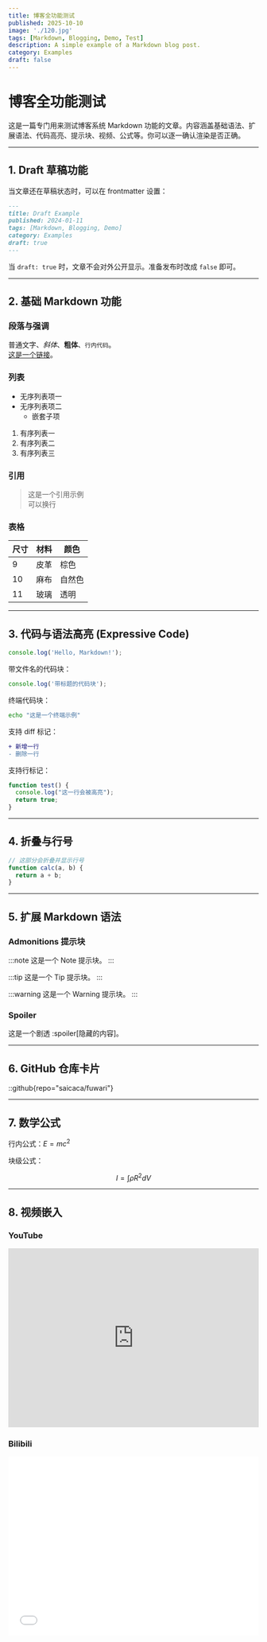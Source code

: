 ```yaml
---
title: 博客全功能测试
published: 2025-10-10
image: './120.jpg'
tags: [Markdown, Blogging, Demo, Test]
description: A simple example of a Markdown blog post.
category: Examples
draft: false
---
```


# 博客全功能测试

这是一篇专门用来测试博客系统 Markdown 功能的文章。内容涵盖基础语法、扩展语法、代码高亮、提示块、视频、公式等。你可以逐一确认渲染是否正确。

---

## 1. Draft 草稿功能

当文章还在草稿状态时，可以在 frontmatter 设置：

```markdown
---
title: Draft Example
published: 2024-01-11
tags: [Markdown, Blogging, Demo]
category: Examples
draft: true
---
```

当 `draft: true` 时，文章不会对外公开显示。准备发布时改成 `false` 即可。

---

## 2. 基础 Markdown 功能

### 段落与强调
普通文字、*斜体*、**粗体**、`行内代码`。  
[这是一个链接](https://example.com)。  

### 列表
- 无序列表项一
- 无序列表项二
  - 嵌套子项

1. 有序列表一
2. 有序列表二
3. 有序列表三

### 引用
> 这是一个引用示例  
> 可以换行

### 表格
| 尺寸 | 材料   | 颜色   |
|------|--------|--------|
| 9    | 皮革   | 棕色   |
| 10   | 麻布   | 自然色 |
| 11   | 玻璃   | 透明   |

---

## 3. 代码与语法高亮 (Expressive Code)

```js
console.log('Hello, Markdown!');
```

带文件名的代码块：

```js title="my-test-file.js"
console.log('带标题的代码块');
```

终端代码块：

```bash
echo "这是一个终端示例"
```

支持 diff 标记：

```diff
+ 新增一行
- 删除一行
```

支持行标记：

```js {2,4}
function test() {
  console.log("这一行会被高亮");
  return true;
}
```

---

## 4. 折叠与行号

```js collapse={1-3} showLineNumbers
// 这部分会折叠并显示行号
function calc(a, b) {
  return a + b;
}
```

---

## 5. 扩展 Markdown 语法

### Admonitions 提示块

:::note
这是一个 Note 提示块。
:::

:::tip
这是一个 Tip 提示块。
:::

:::warning
这是一个 Warning 提示块。
:::

### Spoiler
这是一个剧透 :spoiler[隐藏的内容]。

---

## 6. GitHub 仓库卡片

::github{repo="saicaca/fuwari"}

---

## 7. 数学公式

行内公式：$E = mc^2$  

块级公式：

$$I = \int \rho R^{2} dV$$

---

## 8. 视频嵌入

### YouTube

<iframe width="100%" height="360" src="https://www.youtube.com/embed/5gIf0_xpFPI" frameborder="0" allowfullscreen></iframe>

### Bilibili

<iframe width="100%" height="360" src="//player.bilibili.com/player.html?bvid=BV1fK4y1s7Qf&p=1" frameborder="0" allowfullscreen></iframe>
